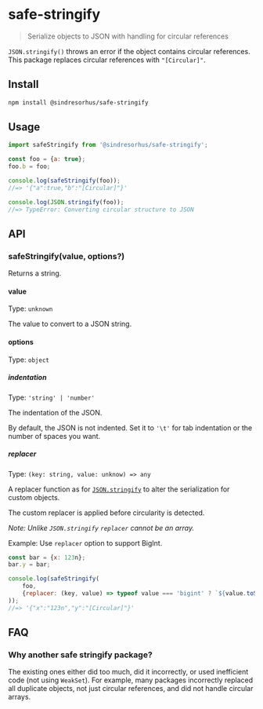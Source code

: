 # safe-stringify

> Serialize objects to JSON with handling for circular references

`JSON.stringify()` throws an error if the object contains circular references. This package replaces circular references with `"[Circular]"`.

## Install

```sh
npm install @sindresorhus/safe-stringify
```

## Usage

```js
import safeStringify from '@sindresorhus/safe-stringify';

const foo = {a: true};
foo.b = foo;

console.log(safeStringify(foo));
//=> '{"a":true,"b":"[Circular]"}'

console.log(JSON.stringify(foo));
//=> TypeError: Converting circular structure to JSON
```

## API

### safeStringify(value, options?)

Returns a string.

#### value

Type: `unknown`

The value to convert to a JSON string.

#### options

Type: `object`

##### indentation

Type: `'string' | 'number'`

The indentation of the JSON.

By default, the JSON is not indented. Set it to `'\t'` for tab indentation or the number of spaces you want.

##### replacer

Type: `(key: string, value: unknow) => any`

A replacer function as for [`JSON.stringify`](https://developer.mozilla.org/en-US/docs/Web/JavaScript/Reference/Global_Objects/JSON/stringify#replacer) to alter the serialization for custom objects.

The custom replacer is applied before circularity is detected.

*Note: Unlike `JSON.stringify` `replacer` cannot be an array.*

Example: Use `replacer` option to support BigInt.
```js
const bar = {x: 123n};
bar.y = bar;

console.log(safeStringify(
	foo,
	{replacer: (key, value) => typeof value === 'bigint' ? `${value.toString()}n` : value}
));
//=> '{"x":"123n","y":"[Circular]"}'
```

## FAQ

### Why another safe stringify package?

The existing ones either did too much, did it incorrectly, or used inefficient code (not using `WeakSet`). For example, many packages incorrectly replaced all duplicate objects, not just circular references, and did not handle circular arrays.
